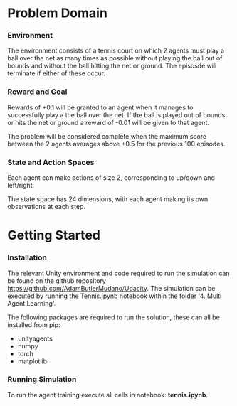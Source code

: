 # Problem Domain

### Environment

The environment consists of a tennis court on which 2 agents must play a ball over the net as many times as possible without playing the ball out of bounds and without the ball hitting the net or ground. The episosde will terminate if either of these occur.


### Reward and Goal

Rewards of +0.1 will be granted to an agent when it manages to successfully play a the ball over the net. If the ball is played out of bounds or hits the net or ground a reward of -0.01 will be given to that agent.

The problem will be considered complete when the maximum score between the 2 agents averages above +0.5 for the previous 100 episodes.


### State and Action Spaces

Each agent can make actions of size 2, corresponding to up/down and left/right.

The state space has 24 dimensions, with each agent making its own observations at each step. 


# Getting Started

### Installation

The relevant Unity environment and code required to run the simulation can be found on the github repository https://github.com/AdamButlerMudano/Udacity. The simulation can be executed by running the Tennis.ipynb notebook within the folder '4. Multi Agent Learning'.

The following packages are required to run the solution, these can all be installed from pip:
- unityagents
- numpy
- torch
- matplotlib



### Running Simulation

To run the agent training execute  all cells in notebook: **tennis.ipynb**.